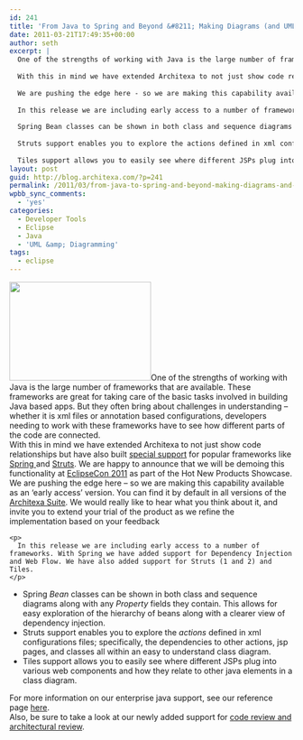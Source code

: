 ```yaml
---
id: 241
title: 'From Java to Spring and Beyond &#8211; Making Diagrams (and UML) work for developers'
date: 2011-03-21T17:49:35+00:00
author: seth
excerpt: |
  One of the strengths of working with Java is the large number of frameworks that are available. These frameworks are great for taking care of the basic tasks involved in building Java based apps. But they often bring about challenges in understanding - whether it is xml files or annotation based configurations, developers needing to work with these frameworks have to see how different parts of the code are connected.
  
  With this in mind we have extended Architexa to not just show code relationships but have also built special support for popular frameworks like Spring and Struts. We are happy to announce that we will be demoing this functionality at EclipseCon 2011 as part of the Hot New Products Showcase.
  
  We are pushing the edge here - so we are making this capability available as an 'early access' version. You can find it by default in all versions of the Architexa Suite. We would really like to hear what you think about it, and invite you to extend your trial of the product as we refine the implementation based on your feedback
  
  In this release we are including early access to a number of frameworks. With Spring we have added support for Dependency Injection and Web Flow. We have also added support for Struts (1 and 2) and Tiles.
  
  Spring Bean classes can be shown in both class and sequence diagrams along with any Property fields they contain. This allows for easy exploration of the hierarchy of beans along with a clearer view of dependency injection.
  
  Struts support enables you to explore the actions defined in xml configurations files; specifically, the dependencies to other actions, jsp pages, and classes all within an easy to understand class diagram.
  
  Tiles support allows you to easily see where different JSPs plug into various web components and how they relate to other java elements in a class diagram.
layout: post
guid: http://blog.architexa.com/?p=241
permalink: /2011/03/from-java-to-spring-and-beyond-making-diagrams-and-uml-work-for-developers/
wpbb_sync_comments:
  - 'yes'
categories:
  - Developer Tools
  - Eclipse
  - Java
  - 'UML &amp; Diagramming'
tags:
  - eclipse
---
```

<!--S-ButtonZ 1.1.5 Start-->

<div style="float: left; width: 42px; padding-right: 10px; margin: 0 -52px 0 0; position: relative; left: -62px; top: 8px">
</div>

<!--S-ButtonZ 1.1.5 End-->

<div>
  <div>
    <a href="{{site.baseurl}}/assets/uploads/2011/03/spring-struts.png"><img class="alignright" title="spring-struts" src="{{site.baseurl}}/assets/uploads/2011/03/spring-struts.png" alt="" width="251" height="175" /></a>One of the strengths of working with Java is the large number of frameworks that are available. These frameworks are great for taking care of the basic tasks involved in building Java based apps. But they often bring about challenges in understanding &#8211; whether it is xml files or annotation based configurations, developers needing to work with these frameworks have to see how different parts of the code are connected.
  </div>
  
  <div>
    With this in mind we have extended Architexa to not just show code relationships but have also built <a href="http://www.architexa.com/user-guide/JavaExtensions" target="_blank">special support</a> for popular frameworks like <a href="http://www.springsource.org/">Spring </a>and <a href="http://struts.apache.org/">Struts</a>. We are happy to announce that we will be demoing this functionality at <a href="http://www.eclipsecon.org" target="_blank">EclipseCon 2011</a> as part of the Hot New Products Showcase.
  </div>
  
  <div>
    We are pushing the edge here &#8211; so we are making this capability available as an &#8216;early access&#8217; version. You can find it by default in all versions of the<a href="http://www.architexa.com/start/index"> Architexa Suite</a>. We would really like to hear what you think about it, and invite you to extend your trial of the product as we refine the implementation based on your feedback
  </div>
  
  <div>
    <p>
      <!--more-->
    </p>
    
    <p>
      In this release we are including early access to a number of frameworks. With Spring we have added support for Dependency Injection and Web Flow. We have also added support for Struts (1 and 2) and Tiles.
    </p>
  </div>
  
  <div>
    <ul>
      <li>
        Spring <em>Bean</em> classes can be shown in both class and sequence diagrams along with any <em>Property </em>fields they contain. This allows for easy exploration of the hierarchy of beans along with a clearer view of dependency injection.
      </li>
      <li>
        Struts support enables you to explore the <em>actions</em> defined in xml configurations files; specifically, the dependencies to other actions, jsp pages, and classes all within an easy to understand class diagram.
      </li>
      <li>
        Tiles support allows you to easily see where different JSPs plug into various web components and how they relate to other java elements in a class diagram.
      </li>
    </ul>
  </div>
</div>

<div>
  For more information on our enterprise java support, see our reference page <a href="http://www.architexa.com/user-guide/JavaExtensions" target="_blank">here</a>.
</div>

<div>
  Also, be sure to take a look at our newly added support for <a href="http://wp.me/pOHlD-3Q">code review and architectural review</a>.
</div>

&nbsp;

<div style="clear:both;">
  &nbsp;
</div>